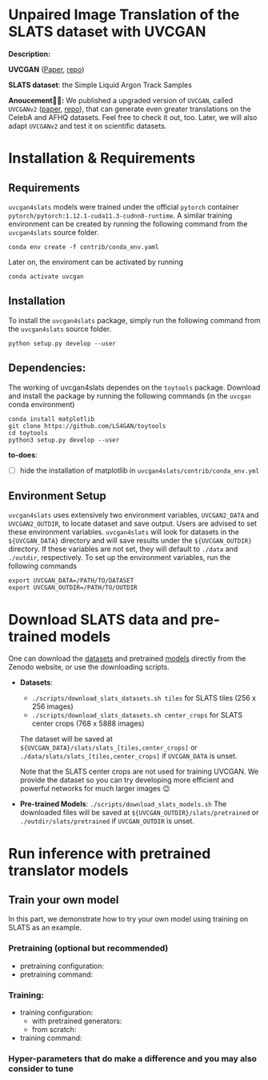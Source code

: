 # Unpaired Image Translation of the SLATS dataset with UVCGAN

**Description:**

**UVCGAN** ([Paper](https://openaccess.thecvf.com/content/WACV2023/html/Torbunov_UVCGAN_UNet_Vision_Transformer_Cycle-Consistent_GAN_for_Unpaired_Image-to-Image_Translation_WACV_2023_paper.html), [repo](https://github.com/LS4GAN/uvcgan))

**SLATS dataset**: the Simple Liquid Argon Track Samples 

**Anoucement:tada::tada::** We published a upgraded version of `UVCGAN`, called `UVCGANv2` ([paper](https://arxiv.org/abs/2303.16280), [repo](https://github.com/LS4GAN/uvcgan2)), that can generate even greater translations on the CelebA and AFHQ datasets. Feel free to check it out, too. Later, we will also adapt `UVCGANv2` and test it on scientific datasets.


# Installation & Requirements

## Requirements

`uvcgan4slats` models were trained under the official `pytorch` container `pytorch/pytorch:1.12.1-cuda11.3-cudnn8-runtime`. 
A similar training environment can be created by running the following command from the `uvcgan4slats` source folder.
```
conda env create -f contrib/conda_env.yaml
```
Later on, the enviroment can be activated by running
```
conda activate uvcgan
```

## Installation

To install the `uvcgan4slats` package, simply run the following command from the `uvcgan4slats` source folder.
```
python setup.py develop --user
```

## Dependencies:

The working of uvcgan4slats dependes on the `toytools` package. 
Download and install the package by running the following commands (in the `uvcgan` conda environment)
```
conda install matplotlib
git clone https://github.com/LS4GAN/toytools
cd toytools
python3 setup.py develop --user
```
**to-does**:
- [ ] hide the installation of matplotlib in `uvcgan4slats/contrib/conda_env.yml`


## Environment Setup

`uvcgan4slats` uses extensively two environment variables, `UVCGAN2_DATA` and `UVCGAN2_OUTDIR`, 
to locate dataset and save output. 
Users are advised to set these environment variables. 
`uvcgan4slats` will look for datasets in the `${UVCGAN_DATA}` directory and will save results under the `${UVCGAN_OUTDIR}` directory. 
If these variables are not set, they will default to `./data` and `./outdir`, respectively.
To set up the environment variables, run the following commands
```
export UVCGAN_DATA=/PATH/TO/DATASET
export UVCGAN_OUTDIR=/PATH/TO/OUTDIR
```

# Download SLATS data and pre-trained models
One can download the [datasets](https://zenodo.org/record/7809108) and pretrained [models](https://zenodo.org/deposit/7809460) 
directly from the Zenodo website, or use the downloading scripts.
- **Datasets**: 
  - `./scripts/download_slats_datasets.sh tiles` for SLATS tiles (256 x 256 images)
  - `./scripts/download_slats_datasets.sh center_crops` for SLATS center crops (768 x 5888 images)
  
  The dataset will be saved at `${UVCGAN_DATA}/slats/slats_[tiles,center_crops]` or `./data/slats/slats_[tiles,center_crops]` if `UVCGAN_DATA` is unset.
  
  Note that the SLATS center crops are not used for training UVCGAN. 
  We provide the dataset so you can try developing more efficient and powerful networks for much larger images :wink:
- **Pre-trained Models**: `./scripts/download_slats_models.sh`
  The downloaded files will be saved at `${UVCGAN_OUTDIR}/slats/pretrained` or `./outdir/slats/pretrained` if `UVCGAN_OUTDIR` is unset.

# Run inference with pretrained translator models

## Train your own model
In this part, we demonstrate how to try your own model using training on SLATS as an example. 

### Pretraining (optional but recommended)
- pretraining configuration: 
- pretraining command:

### Training:
- training configuration:
  - with pretrained generators:
  - from scratch:
- training command:

### Hyper-parameters that do make a difference and you may also consider to tune
